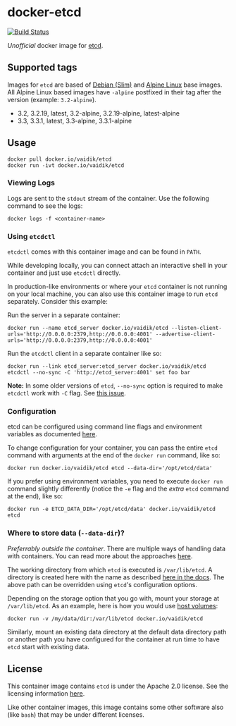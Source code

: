 # docker-etcd

[![Build Status](https://api.travis-ci.org/vaidik/docker-etcd.svg?branch=master)](https://travis-ci.org/vaidik/docker-etcd)

*Unofficial* docker image for [etcd](https://coreos.com/etcd/).

## Supported tags

Images for `etcd` are based of [Debian (Slim)][0] and [Alpine Linux][1] base
images. All Alpine Linux based images have `-alpine` postfixed in their tag
after the version (example: `3.2-alpine`).

* 3.2, 3.2.19, latest, 3.2-alpine, 3.2.19-alpine, latest-alpine
* 3.3, 3.3.1, latest, 3.3-alpine, 3.3.1-alpine

[0]: https://hub.docker.com/_/debian/
[1]: https://hub.docker.com/_/alpine/

## Usage

```
docker pull docker.io/vaidik/etcd
docker run -ivt docker.io/vaidik/etcd
```

### Viewing Logs

Logs are sent to the `stdout` stream of the container. Use the following command
to see the logs:

```
docker logs -f <container-name>
```

### Using `etcdctl`

`etcdctl` comes with this container image and can be found in `PATH`.

While developing locally, you can connect attach an interactive shell in your
container and just use `etcdctl` directly.

In production-like environments or where your `etcd` container is not running on
your local machine, you can also use this container image to run `etcd`
separately. Consider this example:

Run the server in a separate container:

```
docker run --name etcd_server docker.io/vaidik/etcd --listen-client-urls='http://0.0.0.0:2379,http://0.0.0.0:4001' --advertise-client-urls='http://0.0.0.0:2379,http://0.0.0.0:4001'
```

Run the `etcdctl` client in a separate container like so:

```
docker run --link etcd_server:etcd_server docker.io/vaidik/etcd etcdctl --no-sync -C 'http://etcd_server:4001' set foo bar
```

**Note:** In some older versions of `etcd`, `--no-sync` option is required to
make `etcdctl` work with `-C` flag. See [this
issue](https://github.com/coreos/etcd/issues/2734).

### Configuration

etcd can be configured using command line flags and environment variables as
documented [here](https://coreos.com/etcd/docs/latest/op-guide/configuration.html).

To change configuration for your container, you can pass the entire `etcd`
command with arguments at the end of the `docker run` command, like so:

```
docker run docker.io/vaidik/etcd etcd --data-dir='/opt/etcd/data'
```

If you prefer using environment variables, you need to execute `docker run`
command slightly differently (notice the `-e` flag and the *extra* `etcd`
command at the end), like so:

```
docker run -e ETCD_DATA_DIR='/opt/etcd/data' docker.io/vaidik/etcd etcd
```

### Where to store data (`--data-dir`)?

*Preferrably outside the container*. There are multiple ways of handling data
with containers. You can read more about the approaches [here](https://docs.docker.com/storage/).

The working directory from which `etcd` is executed is `/var/lib/etcd`. A
directory is created here with the name as described
[here in the
docs](https://coreos.com/etcd/docs/latest/op-guide/configuration.html#--data-dir).
The above path can be overridden using `etcd`'s configuration options.

Depending on the storage option that you go with, mount your storage at
`/var/lib/etcd`. As an example, here is how you would use [host
volumes](https://docs.docker.com/storage/volumes/):

```
docker run -v /my/data/dir:/var/lib/etcd docker.io/vaidik/etcd
```

Similarly, mount an existing data directory at the default data directory path
or another path you have configured for the container at run time to  have
`etcd` start with existing data.

## License

This container image contains `etcd` is under the Apache 2.0 license. See the
licensing information [here](https://github.com/coreos/etcd/#license).

Like other container images, this image contains some other software also (like
`bash`) that may be under different licenses.
